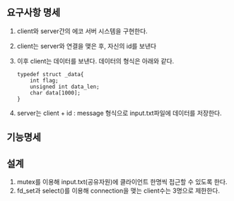 
## 요구사항 명세

1. client와 server간의 에코 서버 시스템을 구현한다.
2. client는 server와 연결을 맺은 후, 자신의 id를 보낸다
3. 이후 client는 데이터를 보낸다. 데이터의 형식은 아래와 같다.
    ```
    typedef struct _data{
        int flag;
        unsigned int data_len;
        char data[1000];
    }
    ```

4. server는 client + id : message 형식으로 input.txt파일에 데이터를 저장한다.

## 기능명세


## 설계
1. mutex를 이용해 input.txt(공유자원)에 클라이언트 한명씩 접근할 수 있도록 한다.
2. fd_set과 select()를 이용해 connection을 맺는 client수는 3명으로 제한한다.

